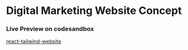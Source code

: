# Digital Marketing Website Concept

### Live Preview on codesandbox

[react-tailwind-website](https://codesandbox.io/s/react-tailwindcss-concept-9pv5j9)
